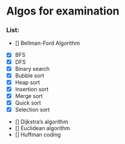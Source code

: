 # Algos for examination
### List:
- [] Bellman-Ford Algorithm
- [x] BFS
- [x] DFS
- [x] Binary search
- [x] Bubble sort
- [x] Heap sort
- [x] Insertion sort
- [x] Merge sort
- [x] Quick sort
- [x] Selection sort
- [] Dijkstra’s algorithm
- [] Euclidean algorithm
- [] Huffman coding
